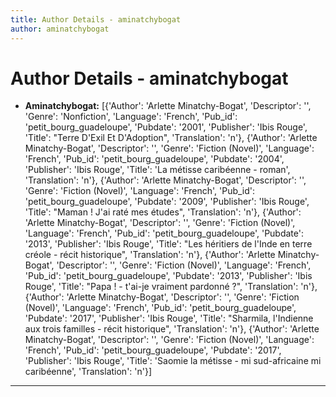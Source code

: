 ```yaml
---
title: Author Details - aminatchybogat
author: aminatchybogat
---
```


# Author Details - aminatchybogat

<ul>
    <li><strong>Aminatchybogat:</strong> [{'Author': 'Arlette Minatchy-Bogat', 'Descriptor': '', 'Genre': 'Nonfiction', 'Language': 'French', 'Pub_id': 'petit_bourg_guadeloupe', 'Pubdate': '2001', 'Publisher': 'Ibis Rouge', 'Title': "Terre D'Exil Et D'Adoption", 'Translation': 'n'}, {'Author': 'Arlette Minatchy-Bogat', 'Descriptor': '', 'Genre': 'Fiction (Novel)', 'Language': 'French', 'Pub_id': 'petit_bourg_guadeloupe', 'Pubdate': '2004', 'Publisher': 'Ibis Rouge', 'Title': 'La métisse caribéenne - roman', 'Translation': 'n'}, {'Author': 'Arlette Minatchy-Bogat', 'Descriptor': '', 'Genre': 'Fiction (Novel)', 'Language': 'French', 'Pub_id': 'petit_bourg_guadeloupe', 'Pubdate': '2009', 'Publisher': 'Ibis Rouge', 'Title': "Maman ! J'ai raté mes études", 'Translation': 'n'}, {'Author': 'Arlette Minatchy-Bogat', 'Descriptor': '', 'Genre': 'Fiction (Novel)', 'Language': 'French', 'Pub_id': 'petit_bourg_guadeloupe', 'Pubdate': '2013', 'Publisher': 'Ibis Rouge', 'Title': "Les héritiers de l'Inde en terre créole - récit historique", 'Translation': 'n'}, {'Author': 'Arlette Minatchy-Bogat', 'Descriptor': '', 'Genre': 'Fiction (Novel)', 'Language': 'French', 'Pub_id': 'petit_bourg_guadeloupe', 'Pubdate': '2013', 'Publisher': 'Ibis Rouge', 'Title': "Papa ! - t'ai-je vraiment pardonné ?", 'Translation': 'n'}, {'Author': 'Arlette Minatchy-Bogat', 'Descriptor': '', 'Genre': 'Fiction (Novel)', 'Language': 'French', 'Pub_id': 'petit_bourg_guadeloupe', 'Pubdate': '2017', 'Publisher': 'Ibis Rouge', 'Title': "Sharmila, l'Indienne aux trois familles - récit historique", 'Translation': 'n'}, {'Author': 'Arlette Minatchy-Bogat', 'Descriptor': '', 'Genre': 'Fiction (Novel)', 'Language': 'French', 'Pub_id': 'petit_bourg_guadeloupe', 'Pubdate': '2017', 'Publisher': 'Ibis Rouge', 'Title': 'Saomie la métisse - mi sud-africaine mi caribéenne', 'Translation': 'n'}]</li>
</ul>
<hr>